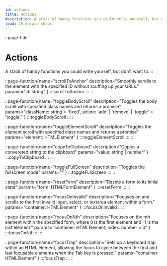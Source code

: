 ```yaml
---
id: actions
title: Actions
description: A stack of handy functions you could write yourself, but don't want to.
lead: JS karate chops
---
```

::page-title
# Actions
A stack of handy functions you could write yourself, but don't want to.
::

::page-function{name="scrollToAnchor" description="Smoothly scrolls to the element with the specified ID without scuffing up your URLs." params="id: string" }
:::scrollToAnchor
:::
::

::page-function{name="toggleBodyScroll" description="Toggles the body scroll with specified class names and returns a promise" params="className: string = 'fixed', action: 'add' | 'remove' | 'toggle' = 'toggle'" }
:::toggleBodyScroll
:::
::

::page-function{name="toggleElementScroll" description="Toggles the element scroll with specified class names and returns a promise" params="element: HTMLElement" }
:::toggleElementScroll
:::
::

::page-function{name="copyToClipboard" description="Copies a convereted string to the clipboard" params="value: string | number" }
:::copyToClipboard
:::
::

::page-function{name="toggleFullScreen" description="Toggles the fullscreen mode" params="" }
:::toggleFullScreen
:::
::

::page-function{name="resetForm" description="Resets a form to its initial state" params="form: HTMLFormElement" }
:::resetForm
:::
::

::page-function{name="focusOnInvalid" description="Focuses on and scrolls to the first invalid input, select, or textarea element within a form." params="container: HTMLElement" }
:::focusOnInvalid
:::
::

::page-function{name="focusOnNth" description="Focuses on the nth element within the specified form, where 0 is the first element and -1 is the last element." params="container: HTMLElement, index: number = 0" }
:::focusOnNth
:::
::

::page-function{name="focusTrap" description="Sets up a keyboard trap within an HTML element, allowing the focus to cycle between the first and last focusable elements when the Tab key is pressed." params="container: HTMLElement" }
:::focusTrap
:::
::

